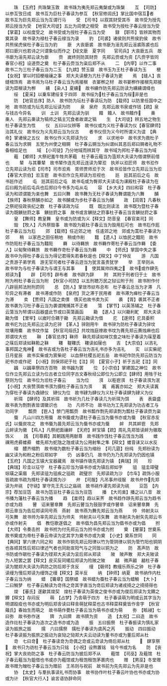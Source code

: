 <!-- { "loadSidebar": true } -->
　　珠　【玉府】共珠槃玉敦　故书珠为夷先郑云夷槃或为珠槃
　　互　【司防】以参互攷日成　故书互为巨杜子春读为参互　【秋官修闾氏】掌比国中宿互者　故书互为巨先郑云当为互谓行马
　　受　【司书】以叙其财受其币　故书受为授先郑云授当为受　【地官大司徒】五比为闾使之相受　故书受为授杜子春云授当为受　【掌葛】以权度受之　故书受或为授杜子春云当为受
　　録　【职币】皆辨其物而奠其录　故书录为禄杜子春云禄当为录
　　豹　【司裘】诸侯则共熊侯豹侯　故书共熊侯虎侯杜子春云当为豹
　　廞　大丧廞裘　故书廞为滛先郑云滛裘陈裘也后郑曰廞兴也若诗之兴谓象似而作之【经文廞　夏字同　　官司兵】大丧廞五兵　故书廞为滛先郑云读为廞
　　赍　嵗终则防其财赍　先郑云赍或为资【凡赍字皆同春官小祝】设道赍之奠　杜子春云赍当为粢后郑不从
　　二　【内宰】以作二事　故书二为三杜子春云当为二玉　【九嫔】赞玉齍　故书玉为王杜子春读为玉
　　梗　【女祝】掌以时招梗禬禳之事　郑大夫读梗为亢杜子春读为更
　　焉　【缝人】丧缝棺饰焉　故书焉为马杜子春云当为焉接橮　衣翣栁之材　故书翣栁作接橮先郑接读为歰橮读为栁
　　纁　【染人】夏纁　故书纁作防先郑云防读为纁纁谓绛也
　　绥　【夏采】以乗车建绥复于四郊　故书绥为杜子春云当为绥非是也
　　防　【地官总序】防人　故书防为坛杜子春读坛为防　【载师】以防里任国中之地　故书防或为坛先郑云坛读为防
　　泉　泉府　先郑云故书泉或作钱【疏】泉与钱古今异名
　　训　土训　先郑云读为驯
　　饎　饎人　故书饎作
　　槀　槀人　先郑云槀读为犒师之犒主冗食者故谓之犒
　　生　【大司徒】辨五地之物生　杜子春读生为性
　　仪　五曰以仪辨等　故书仪或为义杜子春读为仪【春官肆师】治其礼仪　故书仪为义先郑云当为仪古
　　者书仪但为义今时所谓义为谊　【典命】掌诸侯之五仪　故书仪作义先郑读为仪
　　求　以求地中　故书求为救杜子春云当为求赒　五党为州使之相赒　杜子春云赒当为纠谓纠其恶后郑曰赒者礼物不备相给足也
　　域　【小司徒】乃分地域而辨其守　故书域为邦杜子春云当为域
　　蒩　【郷师】大祭祀羞牛牲共茅蒩　杜子春云蒩当为菹郑大夫读为借谓祭前借也
　　辇　与其輂辇　故书辇作连先郑云连读为辇涖　执斧以涖匠师　故书涖作立先郑云读为涖【司市】司市涖焉　胥师贾师涖于次　故书涖皆作立先郑云当为涖　【春官大宗伯】涖玉鬯　故书涖作立先郑读为涖视也
　　廵　廵其前后之屯　故书廵作述
　　屯　廵其前后之屯　故书屯或为臀郑大夫读屯为课殿杜子春读为在后曰殿为前后屯兵也后郑曰今书多为屯从屯
　　容　【乡大夫】四曰和容　杜子春读为和颂谓能为楽也舞　五曰兴舞　故书舞为无杜子春读为舞谓能为六舞
　　酺　【族师】春秋祭酺亦如之　故书酺或为歩杜子春云当为酺
　　政　【闾胥】凡春秋之祭祀役政丧纪之数　杜子春读政为征
　　既　既比则读法　故书既为暨杜子春读为既觵挞罸之事　觵挞罸之事　故书或言觵挞之罸事杜子春云当言觵挞罸之事
　　皇　【舞师】教皇舞　皇书或为防或为义【释文】防音皇　【春官楽司】同
　　毁　【牧人】凡外祭毁事　故书毁为甈杜子春云当为毁用尨可也　故书尨作厖杜子春云当为尨
　　郊　【载师】任近郊之地　任逺郊之地　郊或为蒿杜子春读为郊
　　稍　以家邑之田任稍地　稍或作削
　　囏　【遗人】以恤民之囏阨　故书作防阨杜子春云当为囏阨
　　羇　以待羇旅　故书羇作寄杜子春云当作羇　【委人】以甸聚待羇旅　故书羇作竒杜子春云当为羇
　　中　【师氏】掌国中失之事　故书中为得杜子春云当为得记君得失若春秋是也【释文】中丁仲反
　　游　凡国之贵游子弟学焉　游无官司者杜子春云逰当为犹言虽贵犹学
　　举　王举则从　故书举为与杜子春读为与谓王与其事
　　　使其属帅四夷之　故书或作肆先郑读为
　　辟　【司市】辟布者　故书辟为辞
　　附　其附于刑者归于士　故书附为柎杜子春云当为附　【秋官小司防】以五刑聴万民之狱讼附于刑　故书附作付八辟丽邦法附刑罸同
　　总　【防人】掌敛市絘布总布　杜子春云总当为才滞　凡珍异之有滞者　故书滞或作防　【泉府】货之滞于民用者　故书滞为瘅杜子春云当为滞
　　卖　【贾师】凡国之卖儥　儥买也故书卖为买
　　袭　【胥】袭其不正者　故书袭为习杜子春云当为袭谓掩捕其不正者
　　簜　【掌节】以英荡辅之　杜子春云簜当为帑谓以函器盛此节或曰英簜画函
　　耡　【遂人】以兴耡利甿　郑大夫读耡为借　【里牢】以嵗时合耦于耡　先郑云耡读为借
　　庀　【遂师】庀具委积　故书庀为比先郑云比读为庀骍　【革人】骍刚用牛　故书骍为防杜子春读为骍坟　坟壤用麋　故书坟作蚠　【秋官司烜氏】共坟烛庭燎故书坟为蕡先郑云蕡烛麻也后郑谓坟大也
　　靺　【春官总序】靺师　靺先郑读如味饮食之味杜子春读为菋荎着之菋后郑读如靺鞈之靺
　　鞻　鞮鞻氏　鞻读如屦也
　　吉　【大宗伯】以吉礼事邦国之鬼神　故书吉或为告杜子春云当为吉礼书亦多为吉礼
　　实　以实柴祀日月星辰　故书实柴或为賔柴祀　以血祭社稷五祀五岳　故书祀作防先郑云防当为祀书亦或作祀　【小祝】则保郊祀于社【注】同　【夏官小子】祈于五祀【注】同
　　疈　以疈辜祭四方百物　故书疈为罢
　　位　【小宗伯】掌建国之神位　故书位作立先郑云立读为位古者立位同字古文春秋经公即位为公即立【肆师】用牲于社祭则为位　故书位为涖杜子春云
　　当为位
　　渳　以秬鬯渳　杜子春读渳为泯　【小祝】大丧赞渳故书渳为摄杜子春云当为渳
　　竁　甫竁亦如之　郑大夫读竁为穿杜子春读为毳肄仪　肄仪为位　故书肄为肆仪为义杜子春读肆为肄义为仪
　　祈珥　【肆师】及其祈珥　故书祈为几杜子春读几为祈珥为饵
　　表　表齍盛　故书表为剽剽表皆谓徽识也
　　功　凡师不功　故书功为工先郑读为功古者工与功同字
　　瓢赍　【鬯人】禜门用瓢赍　故书瓢作剽先郑读剽为瓢杜子春读赍为粢
　　蜃　凡山川四方用蜃　故书蜃或为谟杜子春云当为蜃书亦或为蜃　【秋官赤叐氏】以蜃炭攻之　故书蜃为晨先郑云当为蜃书亦或为蜃
　　衅　共其衅鬯　先郑云衅读为徽　【鸡人】凡祭祀面禳衅　【天府】衅宝镇【疏】周礼先郑皆读衅为徽取饰义
　　践　【司尊彛】其朝践用两献尊　故书践作饯杜子春云饯当为践
　　蜼　祼用虎彛蜼彛　蜼先郑为蛇虺之虺或读为公用射隼之隼【释文】蜼音诔又以水反
　　缩　醴齐缩酌　故书缩为数杜子春云当为缩纷　【司几筵】纷纯　先郑纷读为幽又读为和粉之粉后郑如字
　　仍　凶事仍几　故书仍为乃先郑读为仍因也镇　【玉府】凡国之玉镇大宝器藏焉　故书镇作瑱先郑读为镇　【典瑞】同
　　珍　【典瑞】珍圭以征守　杜子春云珍当为镇书亦或为镇后郑如字
　　驵　驵圭璋璧琮璜之渠眉　先郑读驵为驵疾之驵疏　疏璧宗　先郑读疏为沙　【巾车】疏饰小服皆疏故书疏为揟杜子春读揟为沙
　　弁　【司服】凡吊事弁绖服　故书弁作先郑读为弁祧　【守祧】掌守先王先公之庙祧　故书祧作濯先郑读为祧
　　豆笾　【内宗】荐加豆笾　故书为笾豆杜子春云当为豆笾
　　播　【大司楽】播之以八音　故书播为藩杜子春云当为播
　　趋　【楽师】趋以采荠　故书趋作跢先郑云当为趋书亦或为趋
　　瞽　诏来瞽臯舞　先郑云瞽当为鼓鼓字或作瞽臯　诏来瞽臯舞　先郑云臯当为告后郑读同号燕　燕射　故书燕为舞先郑云当为燕
　　帅　帅射夫以弓矢舞　故书帅为率先郑云当为帅夫　帅射夫以弓矢舞　故书射夫为射矢先郑云书亦或作射夫
　　倡　教恺歌遂倡之　故书倡为昌先郑云当为倡书亦或为倡
　　拊　【大师】令奏击拊　故书拊为付先郑云当为拊书亦或为拊
　　奠　【瞽蒙】世奠系　故书奠或为帝杜子春云帝读为定其字为奠书亦或为奠　【小史】奠系世同
　　同　【典同】掌六律六同之和　故书作铜先郑云阳律以竹为管阴律以铜为管竹阳也铜阴也各顺其性后郑曰律述气者也同助宣阳气与之同皆以铜为之
　　防　髙声防　故书防或作硍杜子春读为铿郑大夫读为衮后郑从郑读
　　陂　陂声散　郑大夫陂读为人短罢之罢【释文】皮买反同矲后郑读为险陂之陂
　　韽　微声韽　韽杜子春读为闇郑大夫读为鹑防之防后郑于贪反
　　缦　【磬师】教缦乐燕乐之钟　杜子春读缦为慢后郑读为缦饰之缦【释文】莫半反
　　纳　【钟师】纳夏　故书纳作内杜子春云当为纳
　　蜡　【籥章】国祭蜡　故书蜡为蚕杜子春云当为蜡觭　【大卜】二曰觭梦　杜子春云觭读为竒伟之竒其字直当为竒后郑读为诸戎掎之之掎掎得也
　　焌　【菙氏】遂龡其焌契　焌杜子春读为英俊之俊书亦或为俊后郑读为戈鐏之鐏【释文】存闷反
　　萌　【占梦】乃舎萌于四方　杜子春读萌为明或云其字当为明谓殴疫也书亦或为明后郑舎读曰释舎萌犹释菜也古书释菜释奠皆作舎字　【秋官薙氏】春始生而萌之　故书萌作甍杜子春云当为萌书亦或为萌
　　弥　【眡祲】七曰弥　故书弥作迷
　　隮　九曰隮　故书隮为资
　　造　【太祝】二曰造　故书造作灶杜子春读为造次之造书亦或为造
　　振　五曰振祭　杜子春振读为慎礼家读为振旅之振
　　擩　六曰擩祭　擩杜子春读为虞芮之芮
　　振动　四曰振动　杜子春读振为振旅之振动为哀恸之恸郑大夫云动读为董书亦或为董后郑从杜
　　竒　七曰竒　杜子春读竒为竒偶之竒或云竒读为倚后郑从杜
　　　肆享祭　故书只为祊杜子春云当为只铭　【小祝】设熬置铭　铭今书或为名
　　防　【丧祝】掌大丧劝防之事　杜子春云防当为披后郑不从
　　蒩馆　【司巫】及蒩馆　杜子春云蒩当为鉏借也书或亦为蒩馆或为租饱租饱茅裹肉也
　　赠　【男巫】冬堂赠　故书赠为矰杜子春云当为赠前　王吊则与祝前　故书前为先先郑云为先非是也
　　协　【太史】与羣执事读礼书而协事　故书协作叶杜子春云叶协也书亦或为协或为计　【秋官大行人】谕言语协辞命同
